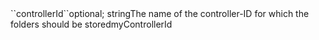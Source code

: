 <tr><td>``controllerId``</td><td>optional; string</td><td>The name of the controller-ID for which the folders should be stored</td><td>myControllerId</td><td></td></tr>

